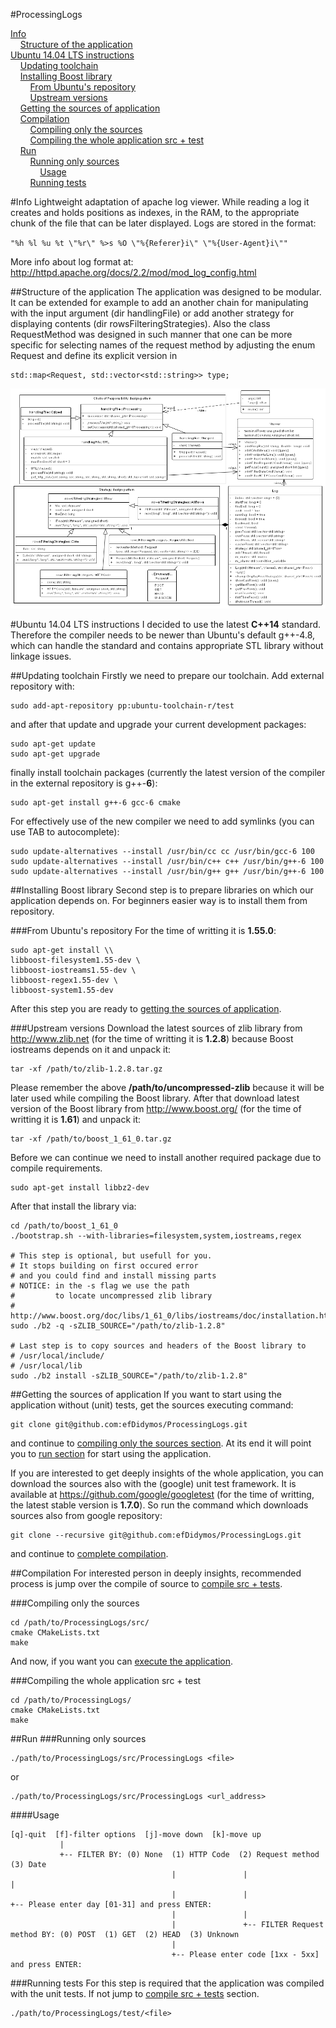 #ProcessingLogs

[Info](#info)<br />
&nbsp;&nbsp;&nbsp;&nbsp;[Structure of the application](#structure-of-the-application)<br />
[Ubuntu 14.04 LTS instructions](#ubuntu-1404-lts-instructions)<br />
&nbsp;&nbsp;&nbsp;&nbsp;[Updating toolchain](#updating-toolchain)<br />
&nbsp;&nbsp;&nbsp;&nbsp;[Installing Boost library](#installing-boost-library)<br />
&nbsp;&nbsp;&nbsp;&nbsp;&nbsp;&nbsp;&nbsp;&nbsp;[From Ubuntu's repository](#from-Ubuntu-repository)<br />
&nbsp;&nbsp;&nbsp;&nbsp;&nbsp;&nbsp;&nbsp;&nbsp;[Upstream versions](#upstream-versions)<br />
&nbsp;&nbsp;&nbsp;&nbsp;[Getting the sources of application](#getting-the-sources-of-application)<br />
&nbsp;&nbsp;&nbsp;&nbsp;[Compilation](#compilation)<br />
&nbsp;&nbsp;&nbsp;&nbsp;&nbsp;&nbsp;&nbsp;&nbsp;[Compiling only the sources](#compiling-only-the-sources)<br />
&nbsp;&nbsp;&nbsp;&nbsp;&nbsp;&nbsp;&nbsp;&nbsp;[Compiling the whole application src + test](#compiling-the-whole-application-src--test)<br />
&nbsp;&nbsp;&nbsp;&nbsp;[Run](#run)<br />
&nbsp;&nbsp;&nbsp;&nbsp;&nbsp;&nbsp;&nbsp;&nbsp;[Running only sources](#running-only-sources)<br />
&nbsp;&nbsp;&nbsp;&nbsp;&nbsp;&nbsp;&nbsp;&nbsp;&nbsp;&nbsp;&nbsp;&nbsp;[Usage](#usage)<br />
&nbsp;&nbsp;&nbsp;&nbsp;&nbsp;&nbsp;&nbsp;&nbsp;[Running tests](#running-tests)<br />

#Info
Lightweight adaptation of apache log viewer.
While reading a log it creates and holds positions as indexes, in the RAM, to the appropriate chunk of the file that can be later displayed.
Logs are stored in the format:

`
"%h %l %u %t \"%r\" %>s %O \"%{Referer}i\" \"%{User-Agent}i\""
`

More info about log format at: http://httpd.apache.org/docs/2.2/mod/mod_log_config.html

##Structure of the application
The application was designed to be modular. It can be extended for example to add an another chain for manipulating with the input argument (dir handlingFile) or add another strategy for displaying contents (dir rowsFilteringStrategies).
Also the class RequestMethod was designed in such manner that one can be more specific for selecting names of the request method by adjusting the enum Request and define its explicit version in
```
std::map<Request, std::vector<std::string>> type;
```
![alt tag](https://raw.githubusercontent.com/efDidymos/ProcessingLogs/master/Diagram-ProcessingLogs.png)

#Ubuntu 14.04 LTS instructions
I decided to use the latest **C++14** standard.
Therefore the compiler needs to be newer than Ubuntu's default g++-4.8, which can handle the standard and contains appropriate STL library without linkage issues.

##Updating toolchain
Firstly we need to prepare our toolchain.
Add external repository with:
```
sudo add-apt-repository pp:ubuntu-toolchain-r/test
```
and after that update and upgrade your current development packages:
```
sudo apt-get update 
sudo apt-get upgrade
```
finally install toolchain packages (currently the latest version of the compiler in the external repository is g++-**6**):
```
sudo apt-get install g++-6 gcc-6 cmake
```
For effectively use of the new compiler we need to add symlinks (you can use TAB to autocomplete):
```
sudo update-alternatives --install /usr/bin/cc cc /usr/bin/gcc-6 100
sudo update-alternatives --install /usr/bin/c++ c++ /usr/bin/g++-6 100
sudo update-alternatives --install /usr/bin/g++ g++ /usr/bin/g++-6 100
```

##Installing Boost library
Second step is to prepare libraries on which our application depends on. For beginners easier way is to install them from repository.

###From Ubuntu's repository
For the time of writting it is **1.55.0**:
```
sudo apt-get install \\
libboost-filesystem1.55-dev \
libboost-iostreams1.55-dev \
libboost-regex1.55-dev \
libboost-system1.55-dev
```
After this step you are ready to [getting the sources of application](#getting-the-sources-of-application).

###Upstream versions
Download the latest sources of zlib library from http://www.zlib.net (for the time of writting it is **1.2.8**) because Boost iostreams depends on it and unpack it:
```
tar -xf /path/to/zlib-1.2.8.tar.gz
```
Please remember the above **/path/to/uncompressed-zlib** because it will be later used while compiling the Boost library.
After that download latest version of the Boost library from http://www.boost.org/ (for the time of writting it is **1.61**) and unpack it:
```
tar -xf /path/to/boost_1_61_0.tar.gz
```
Before we can continue we need to install another required package due to compile requirements.
```
sudo apt-get install libbz2-dev
```
After that install the library via:
```
cd /path/to/boost_1_61_0
./bootstrap.sh --with-libraries=filesystem,system,iostreams,regex

# This step is optional, but usefull for you. 
# It stops building on first occured error 
# and you could find and install missing parts
# NOTICE: in the -s flag we use the path 
#         to locate uncompressed zlib library
# http://www.boost.org/doc/libs/1_61_0/libs/iostreams/doc/installation.html
sudo ./b2 -q -sZLIB_SOURCE="/path/to/zlib-1.2.8"

# Last step is to copy sources and headers of the Boost library to
# /usr/local/include/
# /usr/local/lib
sudo ./b2 install -sZLIB_SOURCE="/path/to/zlib-1.2.8"
```

##Getting the sources of application
If you want to start using the application without (unit) tests, get the sources executing command:
```
git clone git@github.com:efDidymos/ProcessingLogs.git
```
and continue to [compiling only the sources section](#compiling-only-the-sources). At its end it will point you to [run section](#running-only-sources) for start using the application.

If you are interested to get deeply insights of the whole application, you can download the sources also with the (google) unit test framework. It is available at https://github.com/google/googletest (for the time of writting, the latest stable version is **1.7.0**). So run the command which downloads sources also from google repository:
```
git clone --recursive git@github.com:efDidymos/ProcessingLogs.git
```
and continue to [complete compilation](#compiling-the-whole-application-src--test).

##Compilation
For interested person in deeply insights, recommended process is jump over the compile of source to [compile src + tests](#compiling-the-whole-application-src-+-test).

###Compiling only the sources
```
cd /path/to/ProcessingLogs/src/
cmake CMakeLists.txt
make
```
And now, if you want you can [execute the application](#running-only-sources).

###Compiling the whole application src + test
```
cd /path/to/ProcessingLogs/
cmake CMakeLists.txt
make
```

##Run
###Running only sources
```
./path/to/ProcessingLogs/src/ProcessingLogs <file>
```
or
```
./path/to/ProcessingLogs/src/ProcessingLogs <url_address>
```
####Usage
```
[q]-quit  [f]-filter options  [j]-move down  [k]-move up
           |
           +-- FILTER BY: (0) None  (1) HTTP Code  (2) Request method  (3) Date
                                    |               |                   |
                                    |               |                   +-- Please enter day [01-31] and press ENTER:
                                    |               |
                                    |               +-- FILTER Request method BY: (0) POST  (1) GET  (2) HEAD  (3) Unknown
                                    |
                                    +-- Please enter code [1xx - 5xx] and press ENTER:
```
###Running tests
For this step is required that the application was compiled with the unit tests. If not jump to [compile src + tests](#compiling-the-whole-application-src--test) section.
```
./path/to/ProcessingLogs/test/<file>
```
